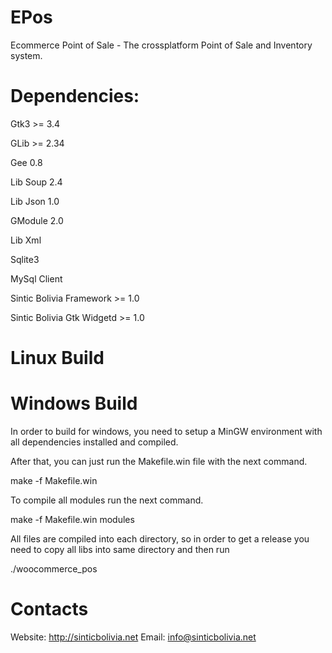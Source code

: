 # EPos
Ecommerce Point of Sale - The crossplatform Point of Sale and Inventory system.

Dependencies:
=============

Gtk3 >= 3.4

GLib >= 2.34

Gee 0.8

Lib Soup 2.4

Lib Json 1.0

GModule 2.0

Lib Xml

Sqlite3

MySql Client

Sintic Bolivia Framework >= 1.0

Sintic Bolivia Gtk Widgetd >= 1.0


Linux Build
============



Windows Build
=============

In order to build for windows, you need to setup a MinGW environment with all dependencies installed and compiled.

After that, you can just run the Makefile.win file with the next command.

make -f Makefile.win

To compile all modules run the next command.

make -f Makefile.win modules

All files are compiled into each directory, so in order to get a release you need to copy all libs into same directory and then run 

./woocommerce_pos


Contacts
========

Website: http://sinticbolivia.net
Email: info@sinticbolivia.net



